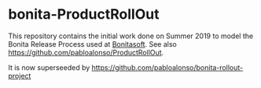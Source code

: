 # bonita-ProductRollOut

This repository contains the initial work done on Summer 2019 to model the Bonita Release Process used at
[Bonitasoft](https://github.com/bonitasoft). See also https://github.com/pabloalonso/ProductRollOut.

It is now superseeded by https://github.com/pabloalonso/bonita-rollout-project
